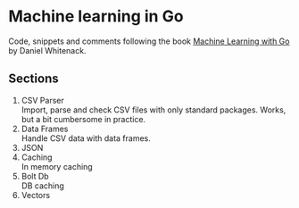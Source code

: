 # Machine learning in Go

Code, snippets and comments following the book [Machine Learning with Go](https://www.packtpub.com/big-data-and-business-intelligence/machine-learning-go) by Daniel Whitenack.

## Sections
1. CSV Parser<br>
Import, parse and check CSV files with only standard packages. Works, but a bit cumbersome in practice.
2. Data Frames<br>
Handle CSV data with data frames.
3. JSON
4. Caching<br>
In memory caching
5. Bolt Db<br>
DB caching
6. Vectors